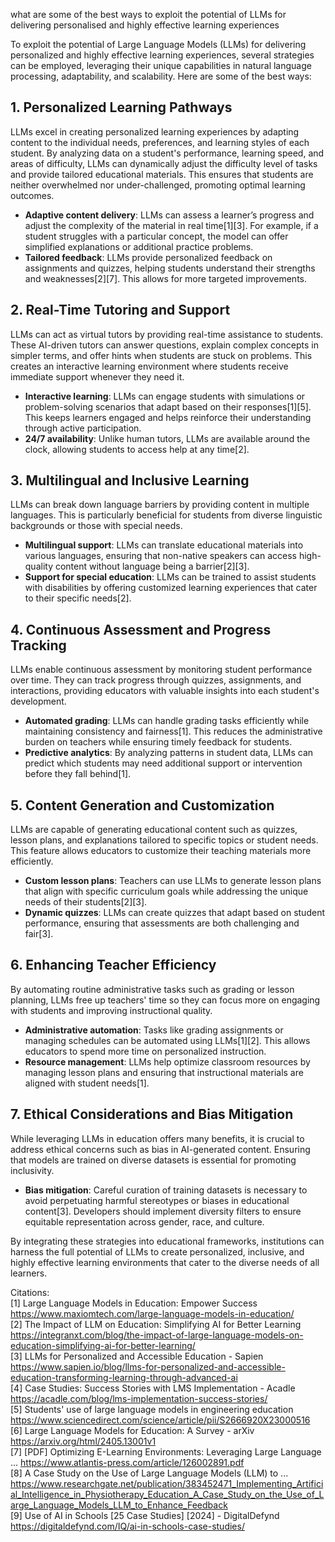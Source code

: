 what are some of the best ways to exploit the potential of LLMs for delivering personalised and highly effective learning experiences

To exploit the potential of Large Language Models (LLMs) for delivering personalized and highly effective learning experiences, several strategies can be employed, leveraging their unique capabilities in natural language processing, adaptability, and scalability. Here are some of the best ways:

## 1. Personalized Learning Pathways

LLMs excel in creating personalized learning experiences by adapting content to the individual needs, preferences, and learning styles of each student. By analyzing data on a student's performance, learning speed, and areas of difficulty, LLMs can dynamically adjust the difficulty level of tasks and provide tailored educational materials. This ensures that students are neither overwhelmed nor under-challenged, promoting optimal learning outcomes.

- **Adaptive content delivery**: LLMs can assess a learner’s progress and adjust the complexity of the material in real time\[1]\[3]. For example, if a student struggles with a particular concept, the model can offer simplified explanations or additional practice problems.
- **Tailored feedback**: LLMs provide personalized feedback on assignments and quizzes, helping students understand their strengths and weaknesses\[2]\[7]. This allows for more targeted improvements.

## 2. Real-Time Tutoring and Support

LLMs can act as virtual tutors by providing real-time assistance to students. These AI-driven tutors can answer questions, explain complex concepts in simpler terms, and offer hints when students are stuck on problems. This creates an interactive learning environment where students receive immediate support whenever they need it.

- **Interactive learning**: LLMs can engage students with simulations or problem-solving scenarios that adapt based on their responses\[1]\[5]. This keeps learners engaged and helps reinforce their understanding through active participation.
- **24/7 availability**: Unlike human tutors, LLMs are available around the clock, allowing students to access help at any time\[2].

## 3. Multilingual and Inclusive Learning

LLMs can break down language barriers by providing content in multiple languages. This is particularly beneficial for students from diverse linguistic backgrounds or those with special needs.

- **Multilingual support**: LLMs can translate educational materials into various languages, ensuring that non-native speakers can access high-quality content without language being a barrier\[2]\[3].
- **Support for special education**: LLMs can be trained to assist students with disabilities by offering customized learning experiences that cater to their specific needs\[2].

## 4. Continuous Assessment and Progress Tracking

LLMs enable continuous assessment by monitoring student performance over time. They can track progress through quizzes, assignments, and interactions, providing educators with valuable insights into each student's development.

- **Automated grading**: LLMs can handle grading tasks efficiently while maintaining consistency and fairness\[1]. This reduces the administrative burden on teachers while ensuring timely feedback for students.
- **Predictive analytics**: By analyzing patterns in student data, LLMs can predict which students may need additional support or intervention before they fall behind\[1].

## 5. Content Generation and Customization

LLMs are capable of generating educational content such as quizzes, lesson plans, and explanations tailored to specific topics or student needs. This feature allows educators to customize their teaching materials more efficiently.

- **Custom lesson plans**: Teachers can use LLMs to generate lesson plans that align with specific curriculum goals while addressing the unique needs of their students\[2]\[3].
- **Dynamic quizzes**: LLMs can create quizzes that adapt based on student performance, ensuring that assessments are both challenging and fair\[3].

## 6. Enhancing Teacher Efficiency

By automating routine administrative tasks such as grading or lesson planning, LLMs free up teachers' time so they can focus more on engaging with students and improving instructional quality.

- **Administrative automation**: Tasks like grading assignments or managing schedules can be automated using LLMs\[1]\[2]. This allows educators to spend more time on personalized instruction.
- **Resource management**: LLMs help optimize classroom resources by managing lesson plans and ensuring that instructional materials are aligned with student needs\[1].

## 7. Ethical Considerations and Bias Mitigation

While leveraging LLMs in education offers many benefits, it is crucial to address ethical concerns such as bias in AI-generated content. Ensuring that models are trained on diverse datasets is essential for promoting inclusivity.

- **Bias mitigation**: Careful curation of training datasets is necessary to avoid perpetuating harmful stereotypes or biases in educational content\[3]. Developers should implement diversity filters to ensure equitable representation across gender, race, and culture.

By integrating these strategies into educational frameworks, institutions can harness the full potential of LLMs to create personalized, inclusive, and highly effective learning environments that cater to the diverse needs of all learners.

Citations:\
\[1] Large Language Models in Education: Empower Success <https://www.maxiomtech.com/large-language-models-in-education/>\
\[2] The Impact of LLM on Education: Simplifying AI for Better Learning <https://integranxt.com/blog/the-impact-of-large-language-models-on-education-simplifying-ai-for-better-learning/>\
\[3] LLMs for Personalized and Accessible Education - Sapien <https://www.sapien.io/blog/llms-for-personalized-and-accessible-education-transforming-learning-through-advanced-ai>\
\[4] Case Studies: Success Stories with LMS Implementation - Acadle <https://acadle.com/blog/lms-implementation-success-stories/>\
\[5] Students' use of large language models in engineering education <https://www.sciencedirect.com/science/article/pii/S2666920X23000516>\
\[6] Large Language Models for Education: A Survey - arXiv <https://arxiv.org/html/2405.13001v1>\
\[7] \[PDF] Optimizing E-Learning Environments: Leveraging Large Language ... <https://www.atlantis-press.com/article/126002891.pdf>\
\[8] A Case Study on the Use of Large Language Models (LLM) to ... <https://www.researchgate.net/publication/383452471_Implementing_Artificial_Intelligence_in_Physiotherapy_Education_A_Case_Study_on_the_Use_of_Large_Language_Models_LLM_to_Enhance_Feedback>\
\[9] Use of AI in Schools \[25 Case Studies] \[2024] - DigitalDefynd <https://digitaldefynd.com/IQ/ai-in-schools-case-studies/>
